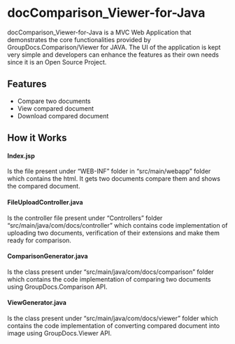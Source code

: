# docComparison_Viewer-for-Java #

docComparison_Viewer-for-Java is a MVC Web Application that demonstrates the core functionalities provided by GroupDocs.Comparison/Viewer for JAVA. The UI of the application is kept very simple and developers can enhance the features as their own needs since it is an Open Source Project.

## Features ##

* Compare two documents
* View compared document
* Download compared document

## How it Works ##

#### Index.jsp #### 
Is the file present under “WEB-INF” folder in “src/main/webapp” folder which contains the html. It gets two documents compare them and shows the compared document.

#### FileUploadController.java #### 
Is the controller file present under “Controllers” folder “src/main/java/com/docs/controller” which contains code implementation of uploading two documents, verification of their extensions and make them ready for comparison.

#### ComparisonGenerator.java #### 
Is the class present under “src/main/java/com/docs/comparison” folder which contains the code implementation of comparing two documents using GroupDocs.Comparison API.

#### ViewGenerator.java #### 
Is the class present under “src/main/java/com/docs/viewer” folder which contains the code implementation of converting compared document into image using GroupDocs.Viewer API.
